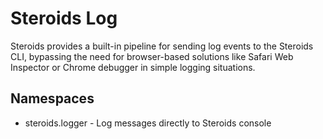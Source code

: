 Steroids&nbsp;Log
=========================================

Steroids provides a built-in pipeline for sending log events to the Steroids CLI, bypassing the need for browser-based solutions like Safari Web Inspector or Chrome debugger in simple logging situations.

Namespaces
----------

- steroids.logger - Log messages directly to Steroids console